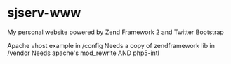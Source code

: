 sjserv-www
==========

My personal website powered by Zend Framework 2 and Twitter Bootstrap

Apache vhost example in /config
Needs a copy of zendframework lib in /vendor
Needs apache's mod_rewrite AND php5-intl